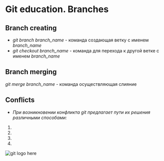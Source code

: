 # Git education. Branches

## Branch creating

* *git branch branch_name* - команда создающая ветку с именем *branch_name*
* *git checkout branch_name* - команда для перехода к другой ветке с именем *branch_name*

## Branch merging

*git merge branch_name* - команда осуществляющая слияние

## Conflicts
* *При возникновении конфликта git предлагает пути их решения различными способами:*
1.
2.
3.
4.
![git logo here](/img/logo.png) 